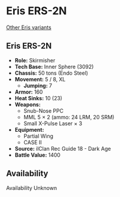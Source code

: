 # Eris ERS-2N

[Other Eris variants](../eris.md)

## Eris ERS-2N
- **Role:** Skirmisher
- **Tech Base:** Inner Sphere (3092)
- **Chassis:** 50 tons (Endo Steel)
- **Movement:** 5 / 8, XL
  - **Jumping:** 7
- **Armor:** 160
- **Heat Sinks:** 10 (23)
- **Weapons:**
  - Snub-Nose PPC
  - MML 5 × 2 (ammo: 24 LRM, 20 SRM)
  - Small X-Pulse Laser × 3
- **Equipment:**
  - Partial Wing
  - CASE II
- **Source:** ilClan Rec Guide 18 - Dark Age
- **Battle Value:** 1400

## Availability

Availability Unknown

